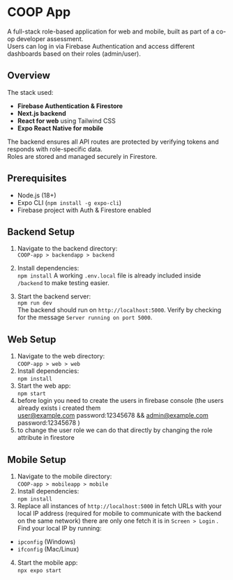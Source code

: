 # COOP App

A full-stack role-based application for web and mobile, built as part of a co-op developer assessment.  
Users can log in via Firebase Authentication and access different dashboards based on their roles (admin/user).

## Overview

The stack used:

- **Firebase Authentication & Firestore**
- **Next.js backend**
- **React for web** using Tailwind CSS
- **Expo React Native for mobile**

The backend ensures all API routes are protected by verifying tokens and responds with role-specific data.  
Roles are stored and managed securely in Firestore.

## Prerequisites

- Node.js (18+)
- Expo CLI (`npm install -g expo-cli`)
- Firebase project with Auth & Firestore enabled

## Backend Setup

1. Navigate to the backend directory:  
   `COOP-app > backendapp > backend`
2. Install dependencies:  
   `npm install`
   A working `.env.local` file is already included inside `/backend` to make testing easier.

3. Start the backend server:  
   `npm run dev`  
   The backend should run on `http://localhost:5000`. Verify by checking for the message `Server running on port 5000`.

## Web Setup

1. Navigate to the web directory:  
   `COOP-app > web > web`
2. Install dependencies:  
   `npm install`
3. Start the web app:  
   `npm start`
4. before login you need to create the users in firebase console (the users already exists i created them   
   user@example.com
   password:12345678
   &&
   admin@example.com
   password:12345678
   )
5. to change the user role we can do that directly by changing the role attribute in firestore

## Mobile Setup

1. Navigate to the mobile directory:  
   `COOP-app > mobileapp > mobile`
2. Install dependencies:  
   `npm install`
3. Replace all instances of `http://localhost:5000` in fetch URLs with your local IP address (required for mobile to communicate with the backend on the same network) there are only one fetch it is in `Screen > Login` .  
   Find your local IP by running:

- `ipconfig` (Windows)
- `ifconfig` (Mac/Linux)

4. Start the mobile app:  
   `npx expo start`
